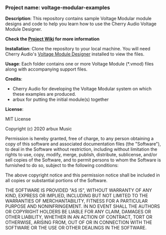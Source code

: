 ### Project name: voltage-modular-examples

**Description**: This repository contains sample Voltage Modular module designs and code to help you learn how to use the Cherry Audio Voltage Module Designer.

**Check the [Project Wiki](https://github.com/arbuxMusic/voltage-modular-examples/wiki) for more information**

**Installation**: Clone the repository to your local machine. You will need Cherry Audio's [Voltage Module Designer](https://cherryaudio.com/voltage-module-designer) installed to view the files.

**Usage**: Each folder contains one or more Voltage Module (\*.vmod) files along with accompanying support files.

**Credits**: 
- Cherry Audio for developing the Voltage Modular system on which these examples are produced.
- arbux for putting the initial module(s) together

**License**:

MIT License

Copyright (c) 2020 arbux Music

Permission is hereby granted, free of charge, to any person obtaining a copy
of this software and associated documentation files (the "Software"), to deal
in the Software without restriction, including without limitation the rights
to use, copy, modify, merge, publish, distribute, sublicense, and/or sell
copies of the Software, and to permit persons to whom the Software is
furnished to do so, subject to the following conditions:

The above copyright notice and this permission notice shall be included in all
copies or substantial portions of the Software.

THE SOFTWARE IS PROVIDED "AS IS", WITHOUT WARRANTY OF ANY KIND, EXPRESS OR
IMPLIED, INCLUDING BUT NOT LIMITED TO THE WARRANTIES OF MERCHANTABILITY,
FITNESS FOR A PARTICULAR PURPOSE AND NONINFRINGEMENT. IN NO EVENT SHALL THE
AUTHORS OR COPYRIGHT HOLDERS BE LIABLE FOR ANY CLAIM, DAMAGES OR OTHER
LIABILITY, WHETHER IN AN ACTION OF CONTRACT, TORT OR OTHERWISE, ARISING FROM,
OUT OF OR IN CONNECTION WITH THE SOFTWARE OR THE USE OR OTHER DEALINGS IN THE
SOFTWARE.


